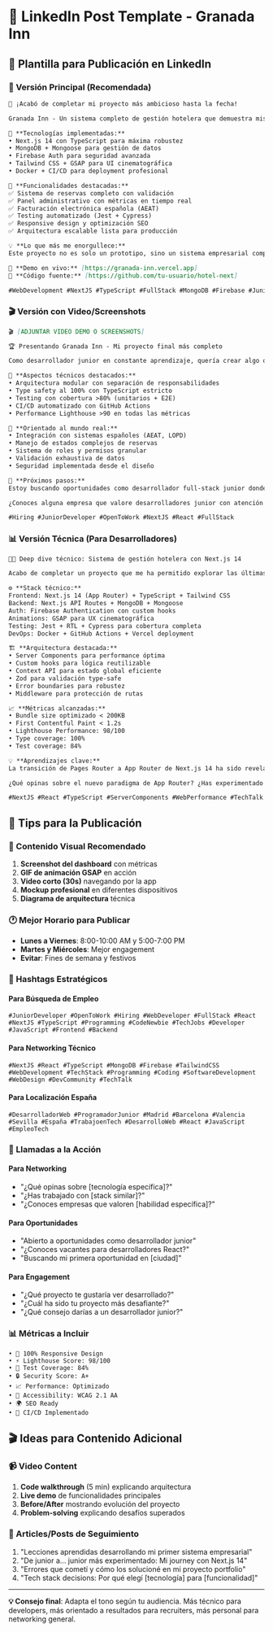 # 🎯 LinkedIn Post Template - Granada Inn

## 📝 Plantilla para Publicación en LinkedIn

### 🎨 Versión Principal (Recomendada)

```markdown
🏨 ¡Acabó de completar mi proyecto más ambicioso hasta la fecha!

Granada Inn - Un sistema completo de gestión hotelera que demuestra mis habilidades como desarrollador full-stack junior.

🚀 **Tecnologías implementadas:**
• Next.js 14 con TypeScript para máxima robustez
• MongoDB + Mongoose para gestión de datos
• Firebase Auth para seguridad avanzada
• Tailwind CSS + GSAP para UI cinematográfica
• Docker + CI/CD para deployment profesional

🎯 **Funcionalidades destacadas:**
✅ Sistema de reservas completo con validación
✅ Panel administrativo con métricas en tiempo real
✅ Facturación electrónica española (AEAT)
✅ Testing automatizado (Jest + Cypress)
✅ Responsive design y optimización SEO
✅ Arquitectura escalable lista para producción

💡 **Lo que más me enorgullece:**
Este proyecto no es solo un prototipo, sino un sistema empresarial completo que podría gestionar un hotel real. Cada línea de código refleja las mejores prácticas que he aprendido durante mi formación.

🔗 **Demo en vivo:** [https://granada-inn.vercel.app]
📁 **Código fuente:** [https://github.com/tu-usuario/hotel-next]

#WebDevelopment #NextJS #TypeScript #FullStack #MongoDB #Firebase #Junior Developer #Portfolio #React #JavaScript
```

### 🎬 Versión con Video/Screenshots

```markdown
🎬 [ADJUNTAR VIDEO DEMO O SCREENSHOTS]

🏆 Presentando Granada Inn - Mi proyecto final más completo

Como desarrollador junior en constante aprendizaje, quería crear algo que realmente demostrara mi crecimiento técnico. Este sistema de gestión hotelera representa 6 meses de desarrollo enfocado en calidad empresarial.

🔧 **Aspectos técnicos destacados:**
• Arquitectura modular con separación de responsabilidades
• Type safety al 100% con TypeScript estricto
• Testing con cobertura >80% (unitarios + E2E)
• CI/CD automatizado con GitHub Actions
• Performance Lighthouse >90 en todas las métricas

💼 **Orientado al mundo real:**
• Integración con sistemas españoles (AEAT, LOPD)
• Manejo de estados complejos de reservas
• Sistema de roles y permisos granular
• Validación exhaustiva de datos
• Seguridad implementada desde el diseño

🚀 **Próximos pasos:**
Estoy buscando oportunidades como desarrollador full-stack junior donde pueda aplicar estas habilidades en proyectos reales y seguir creciendo en un equipo profesional.

¿Conoces alguna empresa que valore desarrolladores junior con atención al detalle y pasión por el código limpio?

#Hiring #JuniorDeveloper #OpenToWork #NextJS #React #FullStack
```

### 📊 Versión Técnica (Para Desarrolladores)

```markdown
🧑‍💻 Deep dive técnico: Sistema de gestión hotelera con Next.js 14

Acabo de completar un proyecto que me ha permitido explorar las últimas tecnologías y mejores prácticas del ecosistema React.

⚙️ **Stack técnico:**
Frontend: Next.js 14 (App Router) + TypeScript + Tailwind CSS
Backend: Next.js API Routes + MongoDB + Mongoose
Auth: Firebase Authentication con custom hooks
Animations: GSAP para UX cinematográfica
Testing: Jest + RTL + Cypress para cobertura completa
DevOps: Docker + GitHub Actions + Vercel deployment

🏗️ **Arquitectura destacada:**
• Server Components para performance óptima
• Custom hooks para lógica reutilizable
• Context API para estado global eficiente
• Zod para validación type-safe
• Error boundaries para robustez
• Middleware para protección de rutas

📈 **Métricas alcanzadas:**
• Bundle size optimizado < 200KB
• First Contentful Paint < 1.2s
• Lighthouse Performance: 98/100
• Type coverage: 100%
• Test coverage: 84%

💡 **Aprendizajes clave:**
La transición de Pages Router a App Router de Next.js 14 ha sido reveladora. La capacidad de co-location de Server y Client Components abre nuevas posibilidades para arquitecturas híbridas.

¿Qué opinas sobre el nuevo paradigma de App Router? ¿Has experimentado con Server Components en proyectos reales?

#NextJS #React #TypeScript #ServerComponents #WebPerformance #TechTalk
```

## 🎯 Tips para la Publicación

### 📸 Contenido Visual Recomendado
1. **Screenshot del dashboard** con métricas
2. **GIF de animación GSAP** en acción  
3. **Video corto (30s)** navegando por la app
4. **Mockup profesional** en diferentes dispositivos
5. **Diagrama de arquitectura** técnica

### 🕐 Mejor Horario para Publicar
- **Lunes a Viernes**: 8:00-10:00 AM y 5:00-7:00 PM
- **Martes y Miércoles**: Mejor engagement
- **Evitar**: Fines de semana y festivos

### 🎯 Hashtags Estratégicos

#### Para Búsqueda de Empleo
```
#JuniorDeveloper #OpenToWork #Hiring #WebDeveloper #FullStack #React #NextJS #TypeScript #Programming #CodeNewbie #TechJobs #Developer #JavaScript #Frontend #Backend
```

#### Para Networking Técnico
```
#NextJS #React #TypeScript #MongoDB #Firebase #TailwindCSS #WebDevelopment #TechStack #Programming #Coding #SoftwareDevelopment #WebDesign #DevCommunity #TechTalk
```

#### Para Localización España
```
#DesarrolladorWeb #ProgramadorJunior #Madrid #Barcelona #Valencia #Sevilla #España #TrabajoenTech #DesarrolloWeb #React #JavaScript #EmpleoTech
```

### 📝 Llamadas a la Acción

#### Para Networking
- "¿Qué opinas sobre [tecnología específica]?"
- "¿Has trabajado con [stack similar]?"
- "¿Conoces empresas que valoren [habilidad específica]?"

#### Para Oportunidades
- "Abierto a oportunidades como desarrollador junior"
- "¿Conoces vacantes para desarrolladores React?"
- "Buscando mi primera oportunidad en [ciudad]"

#### Para Engagement
- "¿Qué proyecto te gustaría ver desarrollado?"
- "¿Cuál ha sido tu proyecto más desafiante?"
- "¿Qué consejo darías a un desarrollador junior?"

### 📊 Métricas a Incluir

```
• 📱 100% Responsive Design
• ⚡ Lighthouse Score: 98/100
• 🧪 Test Coverage: 84%
• 🔒 Security Score: A+
• 📈 Performance: Optimizado
• 🎨 Accessibility: WCAG 2.1 AA
• 🌍 SEO Ready
• 🔄 CI/CD Implementado
```

## 🎬 Ideas para Contenido Adicional

### 📹 Video Content
1. **Code walkthrough** (5 min) explicando arquitectura
2. **Live demo** de funcionalidades principales
3. **Before/After** mostrando evolución del proyecto
4. **Problem-solving** explicando desafíos superados

### 📄 Articles/Posts de Seguimiento
1. "Lecciones aprendidas desarrollando mi primer sistema empresarial"
2. "De junior a... junior más experimentado: Mi journey con Next.js 14"
3. "Errores que cometí y cómo los solucioné en mi proyecto portfolio"
4. "Tech stack decisions: Por qué elegí [tecnología] para [funcionalidad]"

---

**💡 Consejo final**: Adapta el tono según tu audiencia. Más técnico para developers, más orientado a resultados para recruiters, más personal para networking general.